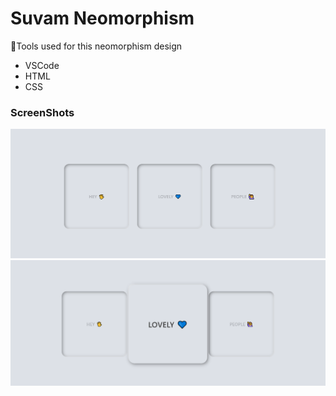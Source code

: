 # Suvam Neomorphism

🔨Tools used for this neomorphism design

- VSCode
- HTML
- CSS

### ScreenShots

![enter something](images/p1.png)
![enter something](images/p2.png)
